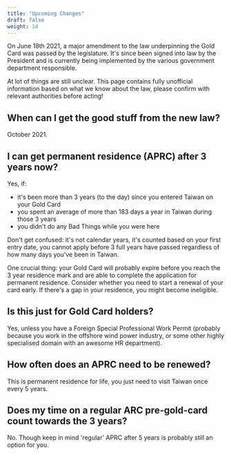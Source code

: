 ```yaml
---
title: "Upcoming Changes"
draft: false
weight: 14
---
```


On June 18th 2021, a major amendment to the law underpinning the Gold Card
 was passed by the legislature. It's since been signed into law by the President
and is currently being implemented by the various government department responsible.

At lot of things are still unclear.
This page contains fully unofficial information based on what we know about the law,
please confirm with relevant authorities before acting!

## When can I get the good stuff from the new law?
October 2021.

## I can get permanent residence (APRC) after 3 years now?
Yes, if:
* it's been more than 3 years (to the day) since you entered Taiwan on your Gold Card
* you spent an average of more than 183 days a year in Taiwan during those 3 years
* you didn't do any Bad Things while you were here

Don't get confused: it's not calendar years, it's counted based on your first entry date,
you cannot apply before 3 full years have passed regardless of how many days you've been
in Taiwan.

One crucial thing: your Gold Card will probably expire before you reach the 3 year 
residence mark and are able to complete the application for permanent residence. Consider
whether you need to start a renewal of your card early. If there's a gap in your
residence, you might become ineligible.

## Is this just for Gold Card holders?
Yes, unless you have a Foreign Special Professional Work Permit (probably because
you work in the offshore wind power industry, or some other highly specialised domain
with an awesome HR department).

## How often does an APRC need to be renewed?
This is permanent residence for life, you just need to visit Taiwan once every 5 years.

## Does my time on a regular ARC pre-gold-card count towards the 3 years?
No. Though keep in mind 'regular' APRC after 5 years is probably still an option for you.


